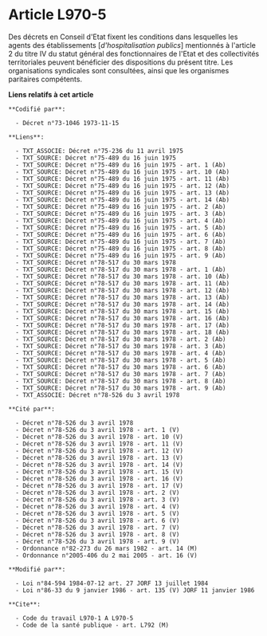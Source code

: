 # Article L970-5

Des décrets en Conseil d'Etat fixent les conditions dans lesquelles les agents des établissements [*d'hospitalisation
publics*] mentionnés à l'article 2 du titre IV du statut général des fonctionnaires de l'Etat et des collectivités
territoriales peuvent bénéficier des dispositions du présent titre. Les organisations syndicales sont consultées, ainsi que
les organismes paritaires compétents.

**Liens relatifs à cet article**

	**Codifié par**:

	  - Décret n°73-1046 1973-11-15

	**Liens**:

	  - TXT_ASSOCIE: Décret n°75-236 du 11 avril 1975
	  - TXT_SOURCE: Décret n°75-489 du 16 juin 1975
	  - TXT_SOURCE: Décret n°75-489 du 16 juin 1975 - art. 1 (Ab)
	  - TXT_SOURCE: Décret n°75-489 du 16 juin 1975 - art. 10 (Ab)
	  - TXT_SOURCE: Décret n°75-489 du 16 juin 1975 - art. 11 (Ab)
	  - TXT_SOURCE: Décret n°75-489 du 16 juin 1975 - art. 12 (Ab)
	  - TXT_SOURCE: Décret n°75-489 du 16 juin 1975 - art. 13 (Ab)
	  - TXT_SOURCE: Décret n°75-489 du 16 juin 1975 - art. 14 (Ab)
	  - TXT_SOURCE: Décret n°75-489 du 16 juin 1975 - art. 2 (Ab)
	  - TXT_SOURCE: Décret n°75-489 du 16 juin 1975 - art. 3 (Ab)
	  - TXT_SOURCE: Décret n°75-489 du 16 juin 1975 - art. 4 (Ab)
	  - TXT_SOURCE: Décret n°75-489 du 16 juin 1975 - art. 5 (Ab)
	  - TXT_SOURCE: Décret n°75-489 du 16 juin 1975 - art. 6 (Ab)
	  - TXT_SOURCE: Décret n°75-489 du 16 juin 1975 - art. 7 (Ab)
	  - TXT_SOURCE: Décret n°75-489 du 16 juin 1975 - art. 8 (Ab)
	  - TXT_SOURCE: Décret n°75-489 du 16 juin 1975 - art. 9 (Ab)
	  - TXT_SOURCE: Décret n°78-517 du 30 mars 1978
	  - TXT_SOURCE: Décret n°78-517 du 30 mars 1978 - art. 1 (Ab)
	  - TXT_SOURCE: Décret n°78-517 du 30 mars 1978 - art. 10 (Ab)
	  - TXT_SOURCE: Décret n°78-517 du 30 mars 1978 - art. 11 (Ab)
	  - TXT_SOURCE: Décret n°78-517 du 30 mars 1978 - art. 12 (Ab)
	  - TXT_SOURCE: Décret n°78-517 du 30 mars 1978 - art. 13 (Ab)
	  - TXT_SOURCE: Décret n°78-517 du 30 mars 1978 - art. 14 (Ab)
	  - TXT_SOURCE: Décret n°78-517 du 30 mars 1978 - art. 15 (Ab)
	  - TXT_SOURCE: Décret n°78-517 du 30 mars 1978 - art. 16 (Ab)
	  - TXT_SOURCE: Décret n°78-517 du 30 mars 1978 - art. 17 (Ab)
	  - TXT_SOURCE: Décret n°78-517 du 30 mars 1978 - art. 18 (Ab)
	  - TXT_SOURCE: Décret n°78-517 du 30 mars 1978 - art. 2 (Ab)
	  - TXT_SOURCE: Décret n°78-517 du 30 mars 1978 - art. 3 (Ab)
	  - TXT_SOURCE: Décret n°78-517 du 30 mars 1978 - art. 4 (Ab)
	  - TXT_SOURCE: Décret n°78-517 du 30 mars 1978 - art. 5 (Ab)
	  - TXT_SOURCE: Décret n°78-517 du 30 mars 1978 - art. 6 (Ab)
	  - TXT_SOURCE: Décret n°78-517 du 30 mars 1978 - art. 7 (Ab)
	  - TXT_SOURCE: Décret n°78-517 du 30 mars 1978 - art. 8 (Ab)
	  - TXT_SOURCE: Décret n°78-517 du 30 mars 1978 - art. 9 (Ab)
	  - TXT_ASSOCIE: Décret n°78-526 du 3 avril 1978

	**Cité par**:

	  - Décret n°78-526 du 3 avril 1978
	  - Décret n°78-526 du 3 avril 1978 - art. 1 (V)
	  - Décret n°78-526 du 3 avril 1978 - art. 10 (V)
	  - Décret n°78-526 du 3 avril 1978 - art. 11 (V)
	  - Décret n°78-526 du 3 avril 1978 - art. 12 (V)
	  - Décret n°78-526 du 3 avril 1978 - art. 13 (V)
	  - Décret n°78-526 du 3 avril 1978 - art. 14 (V)
	  - Décret n°78-526 du 3 avril 1978 - art. 15 (V)
	  - Décret n°78-526 du 3 avril 1978 - art. 16 (V)
	  - Décret n°78-526 du 3 avril 1978 - art. 17 (V)
	  - Décret n°78-526 du 3 avril 1978 - art. 2 (V)
	  - Décret n°78-526 du 3 avril 1978 - art. 3 (V)
	  - Décret n°78-526 du 3 avril 1978 - art. 4 (V)
	  - Décret n°78-526 du 3 avril 1978 - art. 5 (V)
	  - Décret n°78-526 du 3 avril 1978 - art. 6 (V)
	  - Décret n°78-526 du 3 avril 1978 - art. 7 (V)
	  - Décret n°78-526 du 3 avril 1978 - art. 8 (V)
	  - Décret n°78-526 du 3 avril 1978 - art. 9 (V)
	  - Ordonnance n°82-273 du 26 mars 1982 - art. 14 (M)
	  - Ordonnance n°2005-406 du 2 mai 2005 - art. 16 (V)

	**Modifié par**:

	  - Loi n°84-594 1984-07-12 art. 27 JORF 13 juillet 1984
	  - Loi n°86-33 du 9 janvier 1986 - art. 135 (V) JORF 11 janvier 1986

	**Cite**:

	  - Code du travail L970-1 A L970-5
	  - Code de la santé publique - art. L792 (M)
